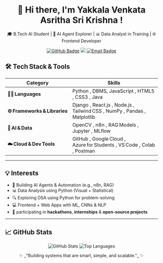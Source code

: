 <h1 align="center">👋 Hi there, I'm Yakkala Venkata Asritha Sri Krishna !</h1>

<p align="center">
🎓 B.Tech AI Student | 🤖 AI Agent Explorer | 📊 Data Analyst in Training | 🌐 Frontend Developer  
</p>

<p align="center">
<a href="https://github.com/Asritha-sri-krishna"><img src="https://img.shields.io/github/followers/Asritha-sri-krishna?label=Follow&style=social" alt="GitHub Badge"/></a>
<a href="https://www.linkedin.com/in/yakkala-venkata-asritha-sri-krishna-a9b448259/"><img src="https://img.shields.io/badge/-LinkedIn-blue?logo=linkedin&style=flat&logoColor=white"/></a>
<a href="mailto:asrithayakkala@gmail.com">
  <img src="https://img.shields.io/badge/Email-D14836?style=flat&logo=gmail&logoColor=white" alt="Email Badge"/>
</a>
</p>

## 🛠️ Tech Stack & Tools

| Category | Skills |
| --- | --- |
| **👩‍💻 Languages** | Python , DBMS, JavaScript , HTML5 , CSS3 , Java |
| **⚙️ Frameworks & Libraries** | Django , React.js , Node.js , Tailwind CSS , NumPy , Pandas , Matplotlib |
| **🤖 AI & Data** | OpenCV , n8n , RAG Models , Jupyter , MLflow |
| **☁️ Cloud & Dev Tools** | GitHub , Google Cloud , Azure for Students , VS Code , Colab , Postman |
  
---
## 💡 Interests
- 🤖 Building AI Agents & Automation (e.g., n8n, RAG)
- 📊 Data Analysis using Python (Visual + Statistical)
- 🔍 Exploring DSA using Python for problem-solving
- 💻 Frontend + Web Apps with ML, CNNs & NLP
- 🚀 participating in **hackathons**, **internships** & **open-source projects**

---
## 📈 GitHub Stats
<p align="center">
  <img src="https://github-readme-stats.vercel.app/api?username=Asritha-sri-krishna&show_icons=true&theme=radical" alt="GitHub Stats" />
  <img src="https://github-readme-stats.vercel.app/api/top-langs/?username=Asritha-sri-krishna&layout=compact&theme=radical" alt="Top Languages" />
</p>

<p align="center">
  ✨ _"Building systems that are smart, simple, and scalable."_ ✨
</p>

<!---
Asritha-sri-krishna/Asritha-sri-krishna is a ✨ special ✨ repository because its `README.md` (this file) appears on your GitHub profile.
You can click the Preview link to take a look at your changes.
--->
